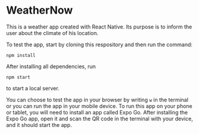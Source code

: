 # WeatherNow

This is a weather app created with React Native. Its purpose is to inform the user about the climate of his location.

To test the app, start by cloning this respository and then run the command:

```
npm install
```

After installing all dependencies, run

```
npm start
```

to start a local server.

You can choose to test the app in your browser by writing ```w``` in the terminal or you can run the app in your mobile device.
To run this app on your phone or tablet, you will need to install an app called Expo Go.
After installing the Expo Go app, open it and scan the QR code in the terminal with your device, and it should start the app.
